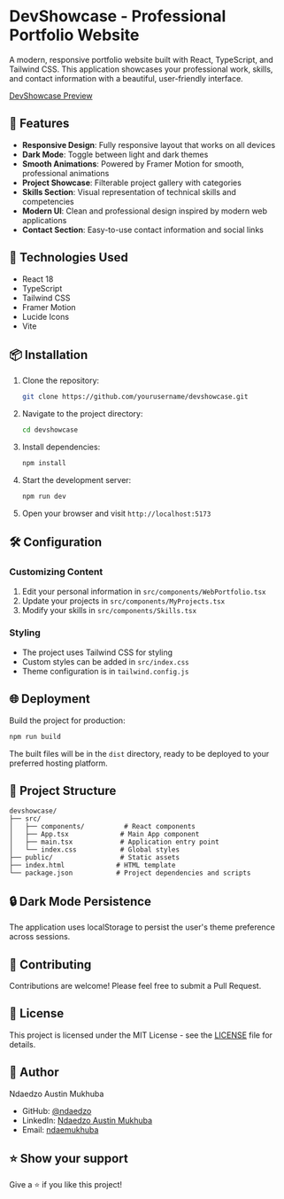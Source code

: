 # DevShowcase - Professional Portfolio Website

A modern, responsive portfolio website built with React, TypeScript, and Tailwind CSS. This application showcases your professional work, skills, and contact information with a beautiful, user-friendly interface.

[DevShowcase Preview](https://ndaedxo.github.io/Portfolio-Website/)

## 🌟 Features

- **Responsive Design**: Fully responsive layout that works on all devices
- **Dark Mode**: Toggle between light and dark themes
- **Smooth Animations**: Powered by Framer Motion for smooth, professional animations
- **Project Showcase**: Filterable project gallery with categories
- **Skills Section**: Visual representation of technical skills and competencies
- **Modern UI**: Clean and professional design inspired by modern web applications
- **Contact Section**: Easy-to-use contact information and social links

## 🚀 Technologies Used

- React 18
- TypeScript
- Tailwind CSS
- Framer Motion
- Lucide Icons
- Vite

## 📦 Installation

1. Clone the repository:
   ```bash
   git clone https://github.com/yourusername/devshowcase.git
   ```

2. Navigate to the project directory:
   ```bash
   cd devshowcase
   ```

3. Install dependencies:
   ```bash
   npm install
   ```

4. Start the development server:
   ```bash
   npm run dev
   ```

5. Open your browser and visit `http://localhost:5173`

## 🛠️ Configuration

### Customizing Content

1. Edit your personal information in `src/components/WebPortfolio.tsx`
2. Update your projects in `src/components/MyProjects.tsx`
3. Modify your skills in `src/components/Skills.tsx`

### Styling

- The project uses Tailwind CSS for styling
- Custom styles can be added in `src/index.css`
- Theme configuration is in `tailwind.config.js`

## 🌐 Deployment

Build the project for production:

```bash
npm run build
```

The built files will be in the `dist` directory, ready to be deployed to your preferred hosting platform.

## 📝 Project Structure

```
devshowcase/
├── src/
│   ├── components/          # React components
│   ├── App.tsx             # Main App component
│   ├── main.tsx            # Application entry point
│   └── index.css           # Global styles
├── public/                 # Static assets
├── index.html             # HTML template
└── package.json           # Project dependencies and scripts
```

## 🔒 Dark Mode Persistence

The application uses localStorage to persist the user's theme preference across sessions.

## 🤝 Contributing

Contributions are welcome! Please feel free to submit a Pull Request.

## 📄 License

This project is licensed under the MIT License - see the [LICENSE](LICENSE) file for details.

## 👤 Author

Ndaedzo Austin Mukhuba
- GitHub: [@ndaedzo](https://github.com/ndaedxo)
- LinkedIn: [Ndaedzo Austin Mukhuba](https://linkedin.com/in/ndaedzo-mukhuba-71759033b)
- Email: [ndaemukhuba](ndaemukhuba@gmail.com)

## ⭐ Show your support

Give a ⭐️ if you like this project!
